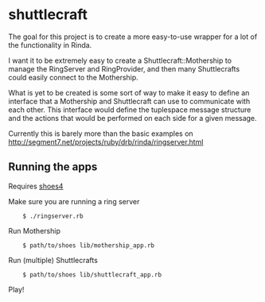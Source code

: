 shuttlecraft
==========

The goal for this project is to create a more easy-to-use wrapper for a lot of the functionality in Rinda. 

I want it to be extremely easy to create a Shuttlecraft::Mothership to manage the RingServer and RingProvider, and then many Shuttlecrafts could easily connect to the Mothership.

What is yet to be created is some sort of way to make it easy to define an interface that a Mothership and Shuttlecraft can use to communicate with each other. This interface would define the tuplespace message structure and the actions that would be performed on each side for a given message.

Currently this is barely more than the basic examples on http://segment7.net/projects/ruby/drb/rinda/ringserver.html


Running the apps
----------------

Requires [shoes4](https://github.com/shoes/shoes4)

Make sure you are running a ring server

        $ ./ringserver.rb
        
Run Mothership

        $ path/to/shoes lib/mothership_app.rb
        
Run (multiple) Shuttlecrafts

        $ path/to/shoes lib/shuttlecraft_app.rb
        
Play!
